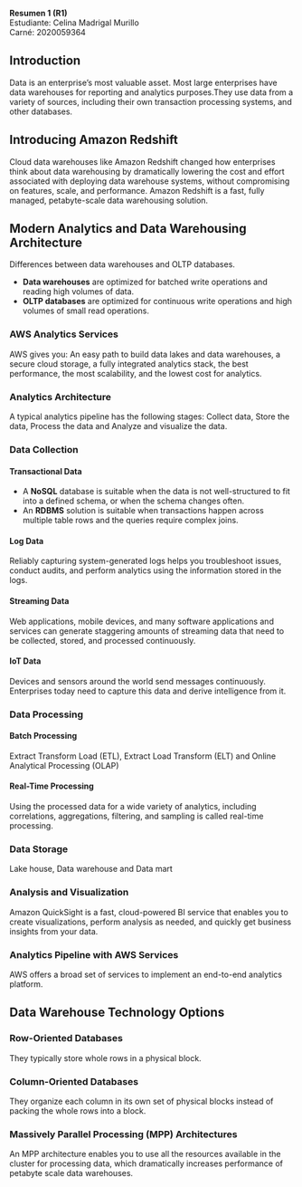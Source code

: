**Resumen 1 (R1)**  
Estudiante: Celina Madrigal Murillo  
Carné: 2020059364  
## Introduction
Data is an enterprise’s most valuable asset. Most large enterprises have data warehouses for reporting and analytics purposes.They use data from a variety of sources, including their own transaction processing systems, and other databases.
## Introducing Amazon Redshift
Cloud data warehouses like Amazon Redshift changed how enterprises think about data warehousing by dramatically lowering the cost and effort associated with deploying data warehouse systems, without compromising on features, scale, and performance. Amazon Redshift is a fast, fully managed, petabyte-scale data warehousing solution.
## Modern Analytics and Data Warehousing Architecture  
Differences between data warehouses and 
OLTP databases.  
- **Data warehouses** are optimized for batched write operations and reading high volumes of data.
- **OLTP databases** are optimized for continuous write operations and high volumes of small read operations.
### AWS Analytics Services
AWS gives you: An easy path to build data lakes and data warehouses, a secure cloud storage, a fully integrated analytics stack, the best performance, the most scalability, and the lowest cost for analytics.
### Analytics Architecture
A typical analytics pipeline has the following stages: Collect data, Store the data, Process the data and Analyze and visualize the data.
### Data Collection
#### Transactional Data
- A **NoSQL** database is suitable when the data is not well-structured to fit into a defined schema, or when the schema changes often. 
- An **RDBMS** solution is suitable when transactions happen across multiple table rows and the queries require complex joins.
#### Log Data
Reliably capturing system-generated logs helps you troubleshoot issues, conduct audits, and perform analytics using the information stored in the logs.
#### Streaming Data
Web applications, mobile devices, and many software applications and services can generate staggering amounts of streaming data that need to be collected, stored, and processed continuously.
#### IoT Data 
Devices and sensors around the world send messages continuously. Enterprises today need to capture this data and derive intelligence from it.
### Data Processing
#### Batch Processing
Extract Transform Load (ETL), Extract Load Transform (ELT) and Online Analytical Processing (OLAP) 
#### Real-Time Processing
Using the processed data for a wide variety of analytics, including correlations, aggregations, filtering, and sampling is called real-time processing.
### Data Storage 
Lake house, Data warehouse and Data mart
### Analysis and Visualization
Amazon QuickSight is a fast, cloud-powered BI service that enables you to create visualizations, perform analysis as needed, and quickly get business insights from your data.
### Analytics Pipeline with AWS Services 
AWS offers a broad set of services to implement an end-to-end analytics platform. 
## Data Warehouse Technology Options
### Row-Oriented Databases
They typically store whole rows in a physical block.
### Column-Oriented Databases
They organize each column in its own set of physical blocks instead of packing the whole rows into a block.
### Massively Parallel Processing (MPP) Architectures 
An MPP architecture enables you to use all the resources available in the cluster for processing data, which dramatically increases performance of petabyte scale data warehouses.